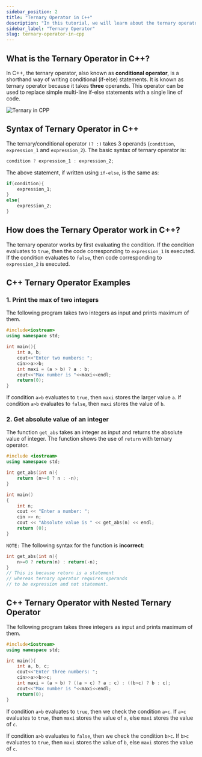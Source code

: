 ```yaml
---
sidebar_position: 2
title: "Ternary Operator in C++"
description: "In this tutorial, we will learn about the ternary operator in C++ programming with the help of examples. The ternary operator is a conditional operator that returns a value based on the condition."
sidebar_label: "Ternary Operator"
slug: ternary-operator-in-cpp
---
```



## What is the Ternary Operator in C++?
In C++, the ternary operator, also known as **conditional operator**,  is a shorthand way of writing conditional (if-else) statements. It is known as ternary operator because it takes **three** operands. This operator can be used to replace simple multi-line if-else statements with a single line of code.



![Ternary in CPP](../../static/img/day-07/ternary-operator.png)

## Syntax of Ternary Operator in C++
The ternary/conditional operator `(? :)` takes 3 operands (`condition`, `expression_1` and `expression_2`). The basic syntax of ternary operator is:
```cpp
condition ? expression_1 : expression_2;
```
The above statement, if written using `if-else`, is the same as:
```cpp
if(condition){
    expression_1;
}
else{
    expression_2;
}
```

## How does the Ternary Operator work in C++?
The ternary operator works by first evaluating the condition. If the condition evaluates to `true`, then the code corresponding to `expression_1` is executed. If the condition evaluates to `false`, then code corresponding to `expression_2` is executed.

## C++ Ternary Operator Examples
### 1. Print the max of two integers 
The following program takes two integers as input and prints maximum of them.

```cpp
#include<iostream>
using namespace std;

int main(){
    int a, b;
    cout<<"Enter two numbers: ";
    cin>>a>>b;
    int maxi = (a > b) ? a : b;
    cout<<"Max number is "<<maxi<<endl;
    return(0);
}
```
If condition `a>b` evaluates to `true`, then `maxi` stores the larger value `a`. If condition `a>b` evaluates to `false`, then `maxi` stores the value of `b`.

### 2. Get absolute value of an integer 
The function `get_abs` takes an integer as input and returns the absolute value of integer. The function shows the use of `return` with ternary operator.

```cpp
#include <iostream>
using namespace std;

int get_abs(int n){
    return (n>=0 ? n : -n);
}

int main()
{
    int n;
    cout << "Enter a number: ";
    cin >> n;
    cout << "Absolute value is " << get_abs(n) << endl;
    return (0);
}
```

``
NOTE:
``
The following syntax for the function is **incorrect**:
```cpp
int get_abs(int n){
    n>=0 ? return(n) : return(-n);
}
// This is because return is a statement 
// whereas ternary operator requires operands 
// to be expression and not statement.
```

## C++ Ternary Operator with Nested Ternary Operator
The following program takes three integers as input and prints maximum of them.
```cpp
#include<iostream>
using namespace std;

int main(){
    int a, b, c;
    cout<<"Enter three numbers: ";
    cin>>a>>b>>c;
    int maxi = (a > b) ? ((a > c) ? a : c) : ((b>c) ? b : c);
    cout<<"Max number is "<<maxi<<endl;
    return(0);
}
```

If condition `a>b` evaluates to `true`, then we check the condition `a>c`. If `a>c` evaluates to `true`, then `maxi` stores the value of `a`, else `maxi` stores the value of `c`.

 If condition `a>b` evaluates to `false`, then we check the condition `b>c`. If `b>c` evaluates to `true`, then `maxi` stores the value of `b`, else `maxi` stores the value of `c`.
